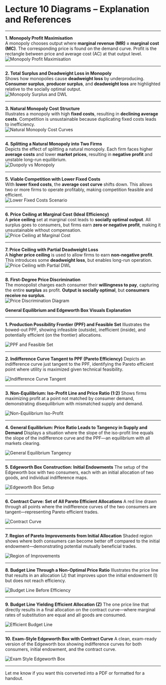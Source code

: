 # Lecture 10 Diagrams – Explanation and References
---

**1. Monopoly Profit Maximisation**  
A monopoly chooses output where **marginal revenue (MR) = marginal cost (MC)**. The corresponding price is found on the demand curve. Profit is the rectangle between price and average cost (AC) at that output level.  
![Monopoly Profit Maximisation](image10-1.png)

---

**2. Total Surplus and Deadweight Loss in Monopoly**  
Shows how monopolies cause **deadweight loss** by underproducing. **Consumer surplus**, **producer surplus**, and **deadweight loss** are highlighted relative to the socially optimal output.  
![Monopoly Surplus and DWL](image10-2.png)

---

**3. Natural Monopoly Cost Structure**  
Illustrates a monopoly with high **fixed costs**, resulting in **declining average costs**. Competition is unsustainable because duplicating fixed costs leads to inefficiency.  
![Natural Monopoly Cost Curves](image10-3.png)

---

**4. Splitting a Natural Monopoly into Two Firms**  
Depicts the effect of splitting a natural monopoly. Each firm faces higher **average costs** and lower **market prices**, resulting in **negative profit** and unstable long-run equilibrium.  
![Duopoly vs Monopoly](image10-4.png)

---

**5. Viable Competition with Lower Fixed Costs**  
With **lower fixed costs**, the **average cost curve** shifts down. This allows two or more firms to operate profitably, making competition feasible and efficient.  
![Lower Fixed Costs Scenario](image10-5.png)

---

**6. Price Ceiling at Marginal Cost (Ideal Efficiency)**  
A **price ceiling** set at marginal cost leads to **socially optimal output**. All surplus goes to consumers, but firms earn **zero or negative profit**, making it unsustainable without compensation.  
![Price Ceiling at Marginal Cost](image10-6.png)

---

**7. Price Ceiling with Partial Deadweight Loss**  
A **higher price ceiling** is used to allow firms to earn **non-negative profit**. This introduces some **deadweight loss**, but enables long-run operation.  
![Price Ceiling with Partial DWL](image10-7.png)

---

**8. First-Degree Price Discrimination**  
The monopolist charges each consumer their **willingness to pay**, capturing the entire **surplus** as profit. **Output is socially optimal**, but **consumers receive no surplus**.  
![Price Discrimination Diagram](image10-8.png)

**General Equilibrium and Edgeworth Box Visuals Explanation**


---

**1. Production Possibility Frontier (PPF) and Feasible Set**
Illustrates the bowed-out PPF, showing infeasible (outside), inefficient (inside), and potentially efficient (on the frontier) allocations.

![PPF and Feasible Set](image10-9.png)

---

**2. Indifference Curve Tangent to PPF (Pareto Efficiency)**
Depicts an indifference curve just tangent to the PPF, identifying the Pareto efficient point where utility is maximized given technical feasibility.

![Indifference Curve Tangent](image10-10.png)

---

**3. Non-Equilibrium: Iso-Profit Line and Price Ratio (1:2)**
Shows firms maximizing profit at a point not matched by consumer demand, demonstrating disequilibrium with mismatched supply and demand.

![Non-Equilibrium Iso-Profit](image10-11.png)

---

**4. General Equilibrium: Price Ratio Leads to Tangency in Supply and Demand**
Displays a situation where the slope of the iso-profit line equals the slope of the indifference curve and the PPF—an equilibrium with all markets clearing.

![General Equilibrium Tangency](image10-12.png)

---

**5. Edgeworth Box Construction: Initial Endowments**
The setup of the Edgeworth box with two consumers, each with an initial allocation of two goods, and individual indifference maps.

![Edgeworth Box Setup](image10-13.png)

---

**6. Contract Curve: Set of All Pareto Efficient Allocations**
A red line drawn through all points where the indifference curves of the two consumers are tangent—representing Pareto efficient trades.

![Contract Curve](image10-14.png)

---

**7. Region of Pareto Improvements from Initial Allocation**
Shaded region shows where both consumers can become better off compared to the initial endowment—demonstrating potential mutually beneficial trades.

![Region of Improvements](image10-15.png)

---

**8. Budget Line Through a Non-Optimal Price Ratio**
Illustrates the price line that results in an allocation (J) that improves upon the initial endowment (I) but does not reach efficiency.

![Budget Line Before Efficiency](image10-16.png)

---

**9. Budget Line Yielding Efficient Allocation (Z)**
The one price line that directly results in a final allocation on the contract curve—where marginal rates of substitution are equal and all goods are consumed.

![Efficient Budget Line](image10-17.png)

---

**10. Exam-Style Edgeworth Box with Contract Curve**
A clean, exam-ready version of the Edgeworth box showing indifference curves for both consumers, initial endowment, and the contract curve.

![Exam Style Edgeworth Box](image10-18.png)

---

Let me know if you want this converted into a PDF or formatted for a handout.
